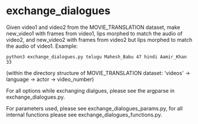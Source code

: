 # exchange\_dialogues

Given video1 and video2 from the MOVIE\_TRANSLATION dataset, make new\_video1 with frames from video1, lips morphed to match the audio of video2, and new\_video2 with frames from video2 but lips morphed to match the audio of video1. Example:

```python3 exchange_dialogues.py telugu Mahesh_Babu 47 hindi Aamir_Khan 33```

(within the directory structure of MOVIE\_TRANSLATION dataset: 'videos' -> language -> actor -> video\_number)

For all options while exchanging dialgues, please see the argparse in exchange\_dialogues.py.

For parameters used, please see exchange\_dialogues\_params.py, for all internal functions please see exchange\_dialogues\_functions.py.

